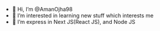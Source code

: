 - 👋 Hi, I’m @AmanOjha98
- 👀 I’m interested in learning new stuff which interests me
- 🌱 I’m express in Next JS(React JS), and Node JS

<!---
AmanOjha98/AmanOjha98 is a ✨ special ✨ repository because its `README.md` (this file) appears on your GitHub profile.
You can click the Preview link to take a look at your changes.
--->
